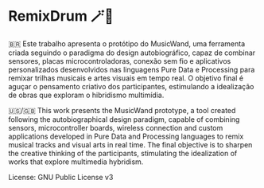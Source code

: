 # RemixDrum 🪄🎵

🇧🇷 Este trabalho apresenta o protótipo do MusicWand, uma ferramenta criada seguindo o paradigma do design autobiográfico, capaz de combinar sensores, placas microcontroladoras, conexão sem fio e aplicativos personalizados desenvolvidos nas linguagens Pure Data e Processing para remixar trilhas musicais e artes visuais em tempo real. O objetivo final é aguçar o pensamento criativo dos participantes, estimulando a idealização de obras que exploram o hibridismo multimídia.

🇺🇸/🇬🇧 This work presents the MusicWand prototype, a tool created following the autobiographical design paradigm, capable of combining sensors, microcontroller boards, wireless connection and custom applications developed in Pure Data and Processing languages to remix musical tracks and visual arts in real time. The final objective is to sharpen the creative thinking of the participants, stimulating the idealization of works that explore multimedia hybridism.

License: GNU Public License v3
